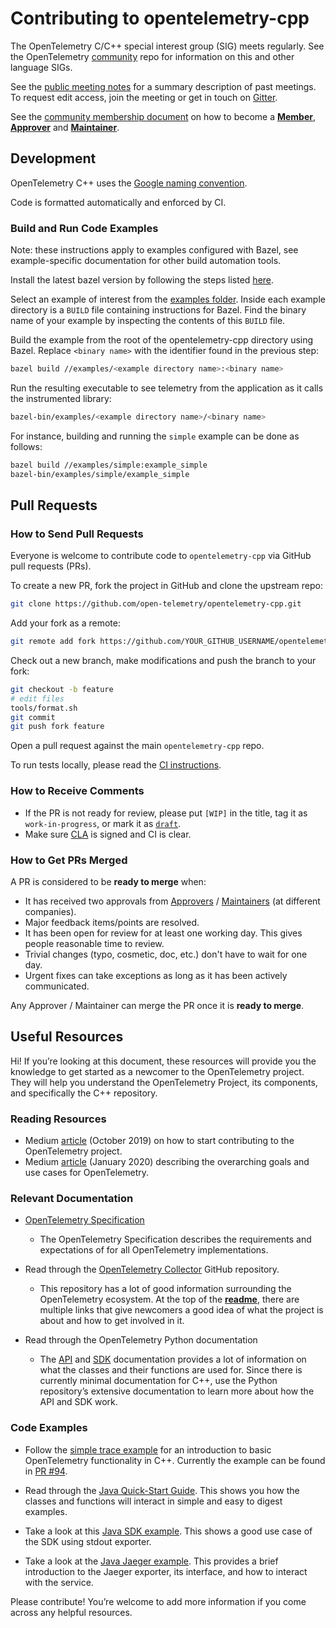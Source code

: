 # Contributing to opentelemetry-cpp

The OpenTelemetry C/C++ special interest group (SIG) meets regularly. See the
OpenTelemetry [community](https://github.com/open-telemetry/community#cc-sdk)
repo for information on this and other language SIGs.

See the [public meeting notes](https://docs.google.com/document/d/1i1E4-_y4uJ083lCutKGDhkpi3n4_e774SBLi9hPLocw/edit)
for a summary description of past meetings. To request edit access, join the
meeting or get in touch on [Gitter](https://gitter.im/open-telemetry/opentelemetry-cpp).

See the [community membership document](https://github.com/open-telemetry/community/blob/master/community-membership.md)
on how to become a [**Member**](https://github.com/open-telemetry/community/blob/master/community-membership.md#member),
[**Approver**](https://github.com/open-telemetry/community/blob/master/community-membership.md#approver)
and [**Maintainer**](https://github.com/open-telemetry/community/blob/master/community-membership.md#maintainer).

## Development

OpenTelemetry C++ uses the [Google naming
convention](https://google.github.io/styleguide/cppguide.html#Naming).

Code is formatted automatically and enforced by CI.

### Build and Run Code Examples

Note: these instructions apply to examples configured with Bazel, see
example-specific documentation for other build automation tools.

Install the latest bazel version by following the steps listed
[here](https://docs.bazel.build/versions/master/install.html).

Select an example of interest from the [examples folder](https://github.com/open-telemetry/opentelemetry-cpp/tree/master/examples).
Inside each example directory is a `BUILD` file containing instructions for
Bazel. Find the binary name of your example by inspecting the contents of this
`BUILD` file.

Build the example from the root of the opentelemetry-cpp directory using Bazel.
Replace `<binary name>` with the identifier found in the previous step:

```sh
bazel build //examples/<example directory name>:<binary name>
```

Run the resulting executable to see telemetry from the application as it calls
the instrumented library: </li>

```sh
bazel-bin/examples/<example directory name>/<binary name>
```

For instance, building and running the `simple` example can be done as follows:

```sh
bazel build //examples/simple:example_simple
bazel-bin/examples/simple/example_simple
```

## Pull Requests

### How to Send Pull Requests

Everyone is welcome to contribute code to `opentelemetry-cpp` via GitHub pull
requests (PRs).

To create a new PR, fork the project in GitHub and clone the upstream repo:

```sh
git clone https://github.com/open-telemetry/opentelemetry-cpp.git
```

Add your fork as a remote:

```sh
git remote add fork https://github.com/YOUR_GITHUB_USERNAME/opentelemetry-cpp.git
```

Check out a new branch, make modifications and push the branch to your fork:

```sh
git checkout -b feature
# edit files
tools/format.sh
git commit
git push fork feature
```

Open a pull request against the main `opentelemetry-cpp` repo.

To run tests locally, please read the [CI instructions](ci/README.md).

### How to Receive Comments

* If the PR is not ready for review, please put `[WIP]` in the title, tag it
  as `work-in-progress`, or mark it as [`draft`](https://github.blog/2019-02-14-introducing-draft-pull-requests/).
* Make sure [CLA](https://identity.linuxfoundation.org/projects/cncf) is
  signed and CI is clear.

### How to Get PRs Merged

A PR is considered to be **ready to merge** when:

* It has received two approvals from [Approvers](https://github.com/open-telemetry/community/blob/master/community-membership.md#approver)
  / [Maintainers](https://github.com/open-telemetry/community/blob/master/community-membership.md#maintainer)
  (at different companies).
* Major feedback items/points are resolved.
* It has been open for review for at least one working day. This gives people
  reasonable time to review.
* Trivial changes (typo, cosmetic, doc, etc.) don't have to wait for one day.
* Urgent fixes can take exceptions as long as it has been actively communicated.

Any Approver / Maintainer can merge the PR once it is **ready to merge**.

## Useful Resources

Hi! If you’re looking at this document, these resources will provide you the
knowledge to get started as a newcomer to the OpenTelemetry project. They will
help you understand the OpenTelemetry Project, its components, and
specifically the C++ repository.

### Reading Resources

* Medium [article](https://medium.com/opentelemetry/how-to-start-contributing-to-opentelemetry-b23991ad91f4)
  (October 2019) on how to start contributing to the OpenTelemetry project.
* Medium [article](https://medium.com/opentelemetry/opentelemetry-beyond-getting-started-5ac43cd0fe26)
  (January 2020) describing the overarching goals and use cases for OpenTelemetry.

### Relevant Documentation

* [OpenTelemetry Specification](https://github.com/open-telemetry/opentelemetry-specification)
  * The OpenTelemetry Specification describes the requirements and
    expectations of for all OpenTelemetry implementations.

* Read through the [OpenTelemetry Collector](https://github.com/open-telemetry/opentelemetry-collector)
  GitHub repository.
  * This repository has a lot of good information surrounding the
    OpenTelemetry ecosystem. At the top of the **[readme](https://github.com/open-telemetry/opentelemetry-collector/blob/master/README.md)**,
    there are multiple links that give newcomers a good idea of what the
    project is about and how to get involved in it.
* Read through the OpenTelemetry Python documentation
  * The [API](https://opentelemetry-python.readthedocs.io/en/stable/api/api.html)
    and [SDK](https://opentelemetry-python.readthedocs.io/en/stable/sdk/sdk.html)
    documentation provides a lot of information on what the classes and their
    functions are used for. Since there is currently minimal documentation for
    C++, use the Python repository’s extensive documentation to learn more
    about how the API and SDK work.

### Code Examples

* Follow the [simple trace example](https://github.com/open-telemetry/opentelemetry-cpp/pull/92)
  for an introduction to basic OpenTelemetry functionality in C++. Currently
  the example can be found in [PR #94](https://github.com/open-telemetry/opentelemetry-cpp/pull/94).

* Read through the [Java Quick-Start
  Guide](https://github.com/open-telemetry/opentelemetry-java/blob/master/QUICKSTART.md).
  This shows you how the classes and functions will interact in simple and
  easy to digest examples.
* Take a look at this [Java SDK
  example](https://github.com/open-telemetry/opentelemetry-java/tree/master/examples/sdk-usage).
  This shows a good use case of the SDK using stdout exporter.
* Take a look at the [Java Jaeger
  example](https://github.com/open-telemetry/opentelemetry-java/tree/master/examples/jaeger).
  This provides a brief introduction to the Jaeger exporter, its interface,
  and how to interact with the service.

Please contribute! You’re welcome to add more information if you come across any helpful resources.
